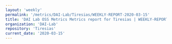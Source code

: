 ```yaml
---
layout: 'weekly'
permalink: '/metrics/DAI-Lab/Tiresias/WEEKLY-REPORT-2020-03-15'
title: 'DAI Lab OSS Metrics Metrics report for Tiresias | WEEKLY-REPORT-2020-03-15'
organization: 'DAI-Lab'
repository: 'Tiresias'
current_date: '2020-03-15'
---
```

